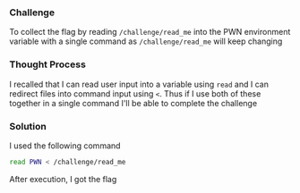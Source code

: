### Challenge

To collect the flag by reading `/challenge/read_me` into the PWN environment variable with a single command as `/challenge/read_me` will keep changing

### Thought Process

I recalled that I can read user input into a variable using `read` and I can  redirect files into command input using `<`. Thus if I use both of these together in a single command I'll be able to complete the challenge

### Solution

I used the following command
```bash
read PWN < /challenge/read_me
```
After execution, I got the flag

